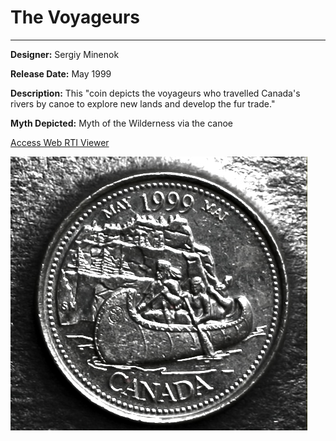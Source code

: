 # The Voyageurs

*     *     *     *  


**Designer:** Sergiy Minenok

**Release Date:** May 1999

**Description:** This "coin depicts the voyageurs who travelled Canada's rivers by canoe to explore new lands and develop the fur trade."

**Myth Depicted:** Myth of the Wilderness via the canoe

[Access Web RTI Viewer](https://mslafrenie.github.io/May-99-Coin/)

![Image](May-1999-v.2.jpg)



<div id="viewerContainer">
		<script  type="text/javascript">
			createRtiViewer("viewerContainer", "webrti", 900, 600); 
		</script>
	</div>
	

